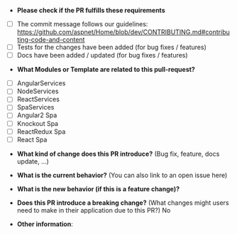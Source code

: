 * **Please check if the PR fulfills these requirements**
- [ ] The commit message follows our guidelines: https://github.com/aspnet/Home/blob/dev/CONTRIBUTING.md#contributing-code-and-content
- [ ] Tests for the changes have been added (for bug fixes / features)
- [ ] Docs have been added / updated (for bug fixes / features)

* **What Modules or Template are related to this pull-request?**
- [ ] AngularServices
- [ ] NodeServices
- [ ] ReactServices
- [ ] SpaServices
- [ ] Angular2 Spa
- [ ] Knockout Spa 
- [ ] ReactRedux Spa
- [ ] React Spa

* **What kind of change does this PR introduce?** (Bug fix, feature, docs update, ...)


* **What is the current behavior?** (You can also link to an open issue here)



* **What is the new behavior (if this is a feature change)?**



* **Does this PR introduce a breaking change?** (What changes might users need to make in their application due to this PR?)
No


* **Other information**:

